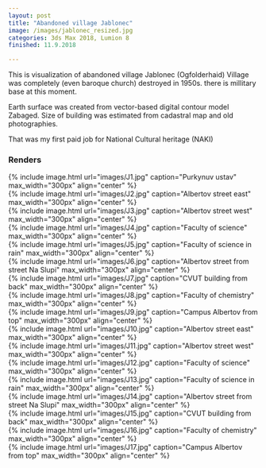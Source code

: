 ```yaml
---
layout: post
title: "Abandoned village Jablonec"
image: /images/jablonec_resized.jpg
categories: 3ds Max 2018, Lumion 8
finished: 11.9.2018

---
```



This is visualization of abandoned village Jablonec (Ogfolderhaid)
Village was completely (even baroque church) destroyed in 1950s. there is millitary base at this moment. 

Earth surface was created from vector-based digital contour model Zabaged. Size of building was estimated from cadastral map and old photographies. 

That was my first paid job for National Cultural heritage (NAKI)

<h3> Renders </h3>
{% include image.html url="images/J1.jpg" caption="Purkynuv ustav" max_width="300px" align="center" %}
<br>
{% include image.html url="images/J2.jpg" caption="Albertov street east" max_width="300px" align="center" %}
<br>
{% include image.html url="images/J3.jpg" caption="Albertov street west" max_width="300px" align="center" %}
<br>
{% include image.html url="images/J4.jpg" caption="Faculty of science" max_width="300px" align="center" %}
<br>
{% include image.html url="images/J5.jpg" caption="Faculty of science in rain" max_width="300px" align="center" %}
<br>
{% include image.html url="images/J6.jpg" caption="Albertov street from street Na Slupi" max_width="300px" align="center" %}
<br>
{% include image.html url="images/J7.jpg" caption="CVUT building from back" max_width="300px" align="center" %}
<br>
{% include image.html url="images/J8.jpg" caption="Faculty of chemistry" max_width="300px" align="center" %}
<br>
{% include image.html url="images/J9.jpg" caption="Campus Albertov from top" max_width="300px" align="center" %}
<br>
{% include image.html url="images/J10.jpg" caption="Albertov street east" max_width="300px" align="center" %}
<br>
{% include image.html url="images/J11.jpg" caption="Albertov street west" max_width="300px" align="center" %}
<br>
{% include image.html url="images/J12.jpg" caption="Faculty of science" max_width="300px" align="center" %}
<br>
{% include image.html url="images/J13.jpg" caption="Faculty of science in rain" max_width="300px" align="center" %}
<br>
{% include image.html url="images/J14.jpg" caption="Albertov street from street Na Slupi" max_width="300px" align="center" %}
<br>
{% include image.html url="images/J15.jpg" caption="CVUT building from back" max_width="300px" align="center" %}
<br>
{% include image.html url="images/J16.jpg" caption="Faculty of chemistry" max_width="300px" align="center" %}
<br>
{% include image.html url="images/J17.jpg" caption="Campus Albertov from top" max_width="300px" align="center" %}
<br>
